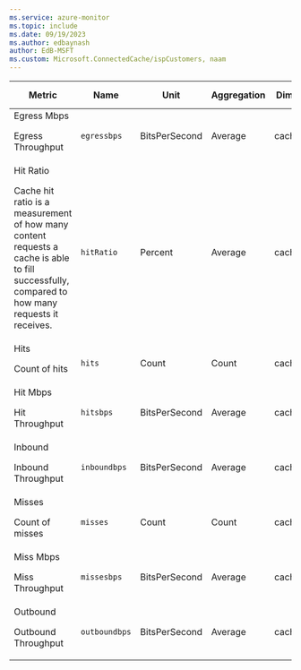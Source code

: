 ```yaml
---
ms.service: azure-monitor
ms.topic: include
ms.date: 09/19/2023
ms.author: edbaynash
author: EdB-MSFT
ms.custom: Microsoft.ConnectedCache/ispCustomers, naam
---
```

  
  
|Metric|Name|Unit|Aggregation|Dimensions|Time Grains|DS Export|
|---|---|---|---|---|---|---|
|Egress Mbps<p><p>Egress Throughput |`egressbps` |BitsPerSecond |Average |cachenodeid|PT1M |Yes|
|Hit Ratio<p><p>Cache hit ratio is a measurement of how many content requests a cache is able to fill successfully, compared to how many requests it receives. |`hitRatio` |Percent |Average |cachenodeid|PT1M |Yes|
|Hits<p><p>Count of hits |`hits` |Count |Count |cachenodeid|PT1M |Yes|
|Hit Mbps<p><p>Hit Throughput |`hitsbps` |BitsPerSecond |Average |cachenodeid|PT1M |Yes|
|Inbound<p><p>Inbound Throughput |`inboundbps` |BitsPerSecond |Average |cachenodeid|PT1M |Yes|
|Misses<p><p>Count of misses |`misses` |Count |Count |cachenodeid|PT1M |Yes|
|Miss Mbps<p><p>Miss Throughput |`missesbps` |BitsPerSecond |Average |cachenodeid|PT1M |Yes|
|Outbound<p><p>Outbound Throughput |`outboundbps` |BitsPerSecond |Average |cachenodeid|PT1M |Yes|